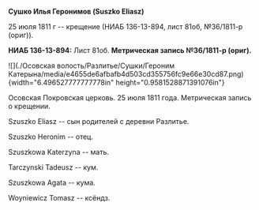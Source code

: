 **Сушко Илья Геронимов (Suszko Eliasz)**

25 июля 1811 г -- крещение (НИАБ 136-13-894, лист 81об, №36/1811-р
(ориг)).

**НИАБ 136-13-894:** Лист 81об. **Метрическая запись №36/1811-р
(ориг).**

![](./Осовская волость/Разлитье/Сушки/Героним Катерына/media/e4655de6afbafb4d503cd355756fc9e66e30cd87.png){width="6.496527777777778in"
height="0.9581528871391076in"}

Осовская Покровская церковь. 25 июля 1811 года. Метрическая запись о
крещении.

Szuszko Eliasz -- сын родителей с деревни Разлитье.

Szuszko Heronim -- отец.

Szuszkowa Katerzyna -- мать.

Tarczynski Tadeusz -- кум.

Szuszkowa Agata -- кума.

Woyniewicz Tomasz -- ксёндз.
